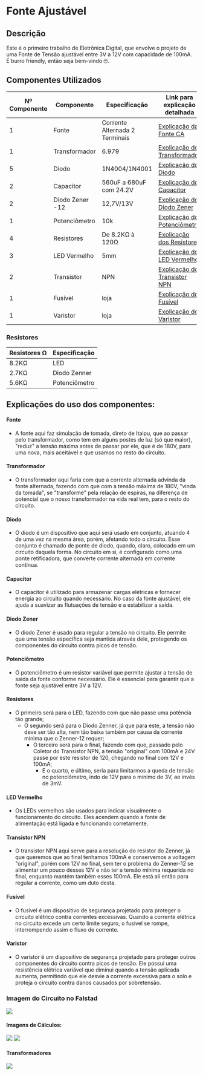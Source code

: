 # Fonte Ajustável

## Descrição
Este é o primeiro trabalho de Eletrônica Digital, que envolve o projeto de uma Fonte de Tensão ajustável entre 3V a 12V com capacidade de 100mA. É burro friendly, então seja bem-vindo 🤓.

## Componentes Utilizados

| Nº Componente | Componente          | Especificação        | Link para explicação detalhada                                    |
|---------------|---------------------|----------------------|-----------------------------------------------------------------|
|       1        |      Fonte         | Corrente Alternada 2 Terminais|  [Explicação da Fonte CA](#explicacao_fonte)           |
|       1        |      Transformador | 6.979                  |                [Explicação do Transformador](#explicacao_trans) |
| 5             | Diodo               | 1N4004/1N4001        | [Explicação do Diodo](#explicacao_diodo)                        |
| 2             | Capacitor           | 560uF a 680uF com 24.2V    | [Explicação do Capacitor](#explicacao_capacitor)                |
| 2             | Diodo Zener -12     | 12,7V/13V             | [Explicação do Diodo Zener](#explicacao_diodo_zener)            |
| 1             | Potenciômetro       |     10k              | [Explicação do Potenciômetro](#explicacao_potenciometro)        |
| 4             | Resistores          | De 8.2KΩ à 120Ω                    | [Explicação dos Resistores](#explicacao_resistores)              |
| 3             | LED Vermelho        | 5mm                  | [Explicação do LED Vermelho](#explicacao_led)                   |
| 2             | Transistor         |   NPN                   | [Explicação do Transistor NPN](#explicacao_transistor_npn)      |
| 1             | Fusível             | loja                    | [Explicação do Fusível](#explicacao_fusivel)                    |
| 1             | Varistor            | loja                    | [Explicação do Varistor](#explicacao_varistor)                  |


### Resistores
   |        Resistores Ω |    Especificação |
   | ------------------- | ------------------- |
   |           8.2KΩ   |          LED     |
   |        2.7KΩ      |    Diodo Zenner  |
   |        5.6KΩ      |       Potenciômetro |


## Explicações do uso dos componentes:

#### Fonte 

<a name="explicacao_fonte"></a>

- A fonte aqui faz simulação de tomada, direto de Itaipu, que ao passar pelo transformador, como tem em alguns postes de luz (só que maior), "reduz" a tensão máxima antes de passar por ele, que é de 180V, para uma nova, mais aceitável e que usamos no resto do circuito.

#### Transformador 

<a name="explicacao_trans"></a>
- O transformador aqui faria com que a corrente alternada advinda da fonte alternada, fazendo com que com a tensão máxima de 180V, "vinda da tomada", se "transforme" pela relação de espiras, na diferença de potencial que o nosso transformador na vida real tem, para o resto do circuito. 


#### Diodo

<a name="explicacao_diodo"></a>

- O diodo é um dispositivo que aqui será usado em conjunto, atuando 4 de uma vez na mesma área, porém, afetando todo o circuito. Esse conjunto é chamado de ponte de diodo, quando, claro, colocado em um circuito daquela forma. No circuito em si, é configurado como uma ponte retificadora, que converte corrente alternada em corrente contínua.

#### Capacitor

<a name="explicacao_capacitor"></a>

- O capacitor é utilizado para armazenar cargas elétricas e fornecer energia ao circuito quando necessário. No caso da fonte ajustável, ele ajuda a suavizar as flutuações de tensão e a estabilizar a saída.

#### Diodo Zener

<a name="explicacao_diodo_zener"></a>

- O diodo Zener é usado para regular a tensão no circuito. Ele permite que uma tensão específica seja mantida através dele, protegendo os componentes do circuito contra picos de tensão.

#### Potenciômetro

<a name="explicacao_potenciometro"></a>

- O potenciômetro é um resistor variável que permite ajustar a tensão de saída da fonte conforme necessário. Ele é essencial para garantir que a fonte seja ajustável entre 3V a 12V.

#### Resistores

<a name="explicacao_resistores"></a>

- O primeiro será para o LED, fazendo com que não passe uma potência tão grande;
   + O segundo será para o Diodo Zenner, já que para este, a tensão não deve ser tão alta, nem tão baixa também por causa da corrente mínima que o Zenner-12 requer;
       * O terceiro será para o final, fazendo com que, passado pelo Coletor do Transistor NPN, a tensão "original" com 100mA e 24V passe por este resistor de 120, chegando no final com 12V e 100mA;
          * E o quarto, e último, seria para limitarmos a queda de tensão no potenciômetro, indo de 12V para o mínimo de 3V, ao invés de 3mV.


#### LED Vermelho

<a name="explicacao_led"></a>

- Os LEDs vermelhos são usados para indicar visualmente o funcionamento do circuito. Eles acendem quando a fonte de alimentação está ligada e funcionando corretamente.

#### Transistor NPN
<a name="explicacao_transistor_npn"></a>

- O transistor NPN aqui serve para a resolução do resistor do Zenner, já que queremos que ao final tenhamos 100mA e conservemos a voltagem "original", porém com 12V no final, sem ter o problema do Zenner-12 se alimentar um pouco desses 12V e não ter a tensão mínima requerida no final, enquanto mantém também esses 100mA. Ele está ali então para regular a corrente, como um duto desta.

#### Fusível

<a name="explicacao_fusivel"></a>

- O fusível é um dispositivo de segurança projetado para proteger o circuito elétrico contra correntes excessivas. Quando a corrente elétrica no circuito excede um certo limite seguro, o fusível se rompe, interrompendo assim o fluxo de corrente.

#### Varistor

<a name="explicacao_varistor"></a>

- O varistor é um dispositivo de segurança projetado para proteger outros componentes do circuito contra picos de tensão. Ele possui uma resistência elétrica variável que diminui quando a tensão aplicada aumenta, permitindo que ele desvie a corrente excessiva para o solo e proteja o circuito contra danos causados por sobretensão.


### Imagem do Circuito no Falstad

<img src="Falstadscreenshot.png">



#### Imagens de Cálculos:
<img src="calculo1.png">
<img src="calculo2.png">

#### Transformadores 
<img src="transformadores.png">
